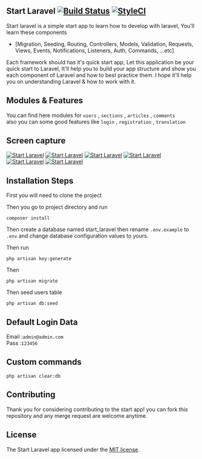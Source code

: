 ## Start Laravel [![Build Status](https://travis-ci.org/omartawba1/start_laravel.svg?branch=master)](https://travis-ci.org/omartawba1/start_laravel) [![StyleCI](https://styleci.io/repos/85490276/shield?branch=master)](https://styleci.io/repos/85490276) 

Start laravel is a simple start app to learn how to develop with laravel, You'll learn these components

- [Migration, Seeding, Routing, Controllers, Models, Validation, Requests, Views, Events, Notifications, Listeners, Auth, Commands, ...etc]

Each framework should has it's quick start app, Let this application be your quick start to Laravel,
It'll help you to build your app structure and show you each component of Laravel and how to best practice them.
I hope it'll help you on understanding Laravel & how to work with it.

## Modules & Features

You can find here modules for `users` , `sections` , `articles` , `comments`  
also you can some good features like `login` , `registration` , `translation` 

## Screen capture

[![Start Laravel](https://media.giphy.com/media/lq8vHqyDtmZ5m/giphy.gif)](https://youtu.be/xH4Y3zxhO98)
[![Start Laravel](https://image.ibb.co/mTX68v/Screen_Shot_2017_03_20_at_10_41_14_AM.png)](https://youtu.be/xH4Y3zxhO98)
[![Start Laravel](https://image.ibb.co/iVJeTv/Screen_Shot_2017_03_20_at_10_41_32_AM.png)](https://youtu.be/xH4Y3zxhO98)
[![Start Laravel](https://image.ibb.co/iVJeTv/Screen_Shot_2017_03_20_at_10_41_53_AM.png)](https://youtu.be/xH4Y3zxhO98)
[![Start Laravel](https://image.ibb.co/iVJeTv/Screen_Shot_2017_03_20_at_10_42.19_AM.png)](https://youtu.be/xH4Y3zxhO98)
[![Start Laravel](https://image.ibb.co/iVJeTv/Screen_Shot_2017_03_20_at_10_42.40_AM.png)](https://youtu.be/xH4Y3zxhO98)

## Installation Steps  

First you will need to clone the project   

Then you go to project directory and run     

`composer install`  

Then create a database named start_laravel then rename `.env.example` to `.env` and change database configuration values to yours.  

Then run  

`php artisan key:generate`  

Then  

`php artisan migrate`  

Then seed users table  

`php artisan db:seed`  

## Default Login Data

Email :`admin@admin.com`  
Pass  :`123456`  

## Custom commands

    php artisan clear:db


## Contributing

Thank you for considering contributing to the start app! you can fork this repository and any merge request are welcome anytime.

## License

The Start Laravel app licensed under the [MIT license](http://opensource.org/licenses/MIT).
